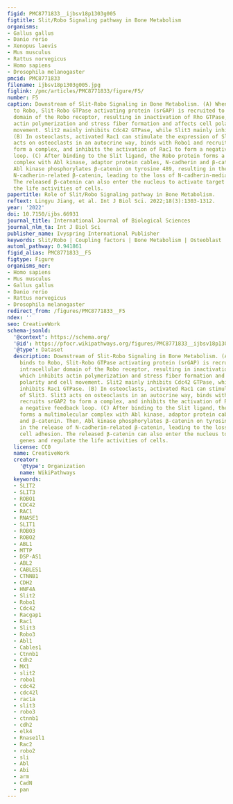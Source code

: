 ```yaml
---
figid: PMC8771833__ijbsv18p1303g005
figtitle: Slit/Robo Signaling pathway in Bone Metabolism
organisms:
- Gallus gallus
- Danio rerio
- Xenopus laevis
- Mus musculus
- Rattus norvegicus
- Homo sapiens
- Drosophila melanogaster
pmcid: PMC8771833
filename: ijbsv18p1303g005.jpg
figlink: /pmc/articles/PMC8771833/figure/F5/
number: F5
caption: Downstream of Slit-Robo Signaling in Bone Metabolism. (A) When Slit binds
  to Robo, Slit-Robo GTPase activating protein (srGAP) is recruited to the intracellular
  domain of the Robo receptor, resulting in inactivation of Rho GTPase, which inhibits
  actin polymerization and stress fiber formation and affects cell polarity and cell
  movement. Slit2 mainly inhibits Cdc42 GTPase, while Slit3 mainly inhibits Rac1 GTPase.
  (B) In osteoclasts, activated Rac1 can stimulate the expression of Slit3. Slit3
  acts on osteoclasts in an autocrine way, binds with Robo1 and recruits srGAP2 to
  form a complex, and inhibits the activation of Rac1 to form a negative feedback
  loop. (C) After binding to the Slit ligand, the Robo protein forms a multimolecular
  complex with Abl kinase, adaptor protein cables, N-cadherin and β-catenin. Then,
  Abl kinase phosphorylates β-catenin on tyrosine 489, resulting in the release of
  N-cadherin-related β-catenin, leading to the loss of N-cadherin-mediated cell adhesion.
  The released β-catenin can also enter the nucleus to activate target genes and regulate
  the life activities of cells.
papertitle: Role of Slit/Robo Signaling pathway in Bone Metabolism.
reftext: Lingyu Jiang, et al. Int J Biol Sci. 2022;18(3):1303-1312.
year: '2022'
doi: 10.7150/ijbs.66931
journal_title: International Journal of Biological Sciences
journal_nlm_ta: Int J Biol Sci
publisher_name: Ivyspring International Publisher
keywords: Slit/Robo | Coupling factors | Bone Metabolism | Osteoblast | Osteoclast
automl_pathway: 0.941861
figid_alias: PMC8771833__F5
figtype: Figure
organisms_ner:
- Homo sapiens
- Mus musculus
- Gallus gallus
- Danio rerio
- Rattus norvegicus
- Drosophila melanogaster
redirect_from: /figures/PMC8771833__F5
ndex: ''
seo: CreativeWork
schema-jsonld:
  '@context': https://schema.org/
  '@id': https://pfocr.wikipathways.org/figures/PMC8771833__ijbsv18p1303g005.html
  '@type': Dataset
  description: Downstream of Slit-Robo Signaling in Bone Metabolism. (A) When Slit
    binds to Robo, Slit-Robo GTPase activating protein (srGAP) is recruited to the
    intracellular domain of the Robo receptor, resulting in inactivation of Rho GTPase,
    which inhibits actin polymerization and stress fiber formation and affects cell
    polarity and cell movement. Slit2 mainly inhibits Cdc42 GTPase, while Slit3 mainly
    inhibits Rac1 GTPase. (B) In osteoclasts, activated Rac1 can stimulate the expression
    of Slit3. Slit3 acts on osteoclasts in an autocrine way, binds with Robo1 and
    recruits srGAP2 to form a complex, and inhibits the activation of Rac1 to form
    a negative feedback loop. (C) After binding to the Slit ligand, the Robo protein
    forms a multimolecular complex with Abl kinase, adaptor protein cables, N-cadherin
    and β-catenin. Then, Abl kinase phosphorylates β-catenin on tyrosine 489, resulting
    in the release of N-cadherin-related β-catenin, leading to the loss of N-cadherin-mediated
    cell adhesion. The released β-catenin can also enter the nucleus to activate target
    genes and regulate the life activities of cells.
  license: CC0
  name: CreativeWork
  creator:
    '@type': Organization
    name: WikiPathways
  keywords:
  - SLIT2
  - SLIT3
  - ROBO1
  - CDC42
  - RAC1
  - RNASE1
  - SLIT1
  - ROBO3
  - ROBO2
  - ABL1
  - MTTP
  - DSP-AS1
  - ABL2
  - CABLES1
  - CTNNB1
  - CDH2
  - HNF4A
  - Slit2
  - Robo1
  - Cdc42
  - Racgap1
  - Rac1
  - Slit3
  - Robo3
  - Abl1
  - Cables1
  - Ctnnb1
  - Cdh2
  - MX1
  - slit2
  - robo1
  - cdc42
  - cdc42l
  - rac1a
  - slit3
  - robo3
  - ctnnb1
  - cdh2
  - elk4
  - Rnase1l1
  - Rac2
  - robo2
  - sli
  - Abl
  - Abi
  - arm
  - CadN
  - pan
---
```

